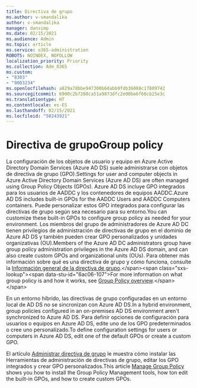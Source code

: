 ```yaml
---
title: Directiva de grupo
ms.author: v-smandalika
author: v-smandalika
manager: dansimp
ms.date: 02/15/2021
ms.audience: Admin
ms.topic: article
ms.service: o365-administration
ROBOTS: NOINDEX, NOFOLLOW
localization_priority: Priority
ms.collection: Adm_O365
ms.custom:
- "8303"
- "9003234"
ms.openlocfilehash: a829a78bbe947300b6dabb9fdb36088c17809742
ms.sourcegitcommit: 6900c2b7208ca51a9873dfc2e00be6f66cb25e3c
ms.translationtype: HT
ms.contentlocale: es-ES
ms.lasthandoff: 02/15/2021
ms.locfileid: "50243921"
---
```

# <a name="group-policy"></a><span data-ttu-id="6ac06-102">Directiva de grupo</span><span class="sxs-lookup"><span data-stu-id="6ac06-102">Group policy</span></span>

<span data-ttu-id="6ac06-103">La configuración de los objetos de usuario y equipo en Azure Active Directory Domain Services (Azure AD DS) suele administrarse con objetos de directiva de grupo (GPO).</span><span class="sxs-lookup"><span data-stu-id="6ac06-103">Settings for user and computer objects in Azure Active Directory Domain Services (Azure AD DS) are often managed using Group Policy Objects (GPOs).</span></span> <span data-ttu-id="6ac06-104">Azure AD DS incluye GPO integrados para los usuarios de AADDC y los contenedores de equipos AADDC.</span><span class="sxs-lookup"><span data-stu-id="6ac06-104">Azure AD DS includes built-in GPOs for the AADDC Users and AADDC Computers containers.</span></span> <span data-ttu-id="6ac06-105">Puede personalizar estos GPO integrados para configurar las directivas de grupo según sea necesario para su entorno.</span><span class="sxs-lookup"><span data-stu-id="6ac06-105">You can customize these built-in GPOs to configure group policy as needed for your environment.</span></span> <span data-ttu-id="6ac06-106">Los miembros del grupo de administradores de Azure AD DC tienen privilegios de administración de directivas de grupo en el dominio de Azure AD DS y también pueden crear GPO personalizados y unidades organizativas (OU).</span><span class="sxs-lookup"><span data-stu-id="6ac06-106">Members of the Azure AD DC administrators group have group policy administration privileges in the Azure AD DS domain, and can also create custom GPOs and organizational units (OUs).</span></span> <span data-ttu-id="6ac06-107">Para obtener más información sobre qué es una directiva de grupo y cómo funciona, consulte la [Información general de la directiva de grupo](https://docs.microsoft.com/previous-versions/windows/it-pro/windows-server-2012-R2-and-2012/hh831791(v=ws.11)).</span><span class="sxs-lookup"><span data-stu-id="6ac06-107">For more information on what group policy is and how it works, see [Group Policy overview](https://docs.microsoft.com/previous-versions/windows/it-pro/windows-server-2012-R2-and-2012/hh831791(v=ws.11)).</span></span>

<span data-ttu-id="6ac06-108">En un entorno híbrido, las directivas de grupo configuradas en un entorno local de AD DS no se sincronizan con Azure AD DS.</span><span class="sxs-lookup"><span data-stu-id="6ac06-108">In a hybrid environment, group policies configured in an on-premises AD DS environment aren't synchronized to Azure AD DS.</span></span> <span data-ttu-id="6ac06-109">Para definir opciones de configuración para usuarios o equipos en Azure AD DS, edite uno de los GPO predeterminados o cree uno personalizado.</span><span class="sxs-lookup"><span data-stu-id="6ac06-109">To define configuration settings for users or computers in Azure AD DS, edit one of the default GPOs or create a custom GPO.</span></span>

<span data-ttu-id="6ac06-110">El artículo [Administrar directiva de grupo](https://docs.microsoft.com/azure/active-directory-domain-services/manage-group-policy) le muestra cómo instalar las Herramientas de administración de directivas de grupo, editar los GPO integrados y crear GPO personalizados.</span><span class="sxs-lookup"><span data-stu-id="6ac06-110">This article [Manage Group Policy](https://docs.microsoft.com/azure/active-directory-domain-services/manage-group-policy) shows you how to install the Group Policy Management tools, how ton edit the built-in GPOs, and how to create custom GPOs.</span></span>



